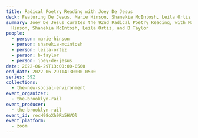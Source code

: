 ```yaml
---
title: Radical Poetry Reading with Joey De Jesus
deck: Featuring De Jesus, Marie Hinson, Shanekia McIntosh, Leila Ortiz, and B Taylor
summary: Joey De Jesus curates the 92nd Radical Poetry Reading, with Marie
  Hinson, Shanekia McIntosh, Leila Ortiz, and B Taylor
people:
  - person: marie-hinson
  - person: shanekia-mcintosh
  - person: leila-ortiz
  - person: b-taylor
  - person: joey-de-jesus
date: 2022-06-29T13:00:00-0500
end_date: 2022-06-29T14:30:00-0500
series: 592
collections:
  - the-new-social-environment
event_organizer:
  - the-brooklyn-rail
event_producer:
  - the-brooklyn-rail
event_id: recH98oXh9Rb5HVQl
event_platform:
  - zoom
---
```

